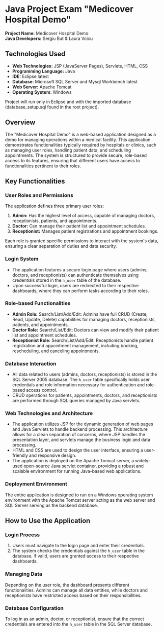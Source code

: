 <h1>Java Project Exam "Medicover Hospital Demo"</h1>

<p><strong>Project Name:</strong> Medicover Hospital Demo<br>
<strong>Java Developers:</strong> Sergiu But & Laura Voicu</p>

<h2>Technologies Used</h2>
<ul>
  <li><strong>Web Technologies:</strong> JSP (JavaServer Pages), Servlets, HTML, CSS</li>
  <li><strong>Programming Language:</strong> Java</li>
  <li><strong>IDE:</strong> Eclipse latest</li>
  <li><strong>Database:</strong> Microsoft SQL Server and Mysql Workbench latest</li>
  <li><strong>Web Server:</strong> Apache Tomcat</li>
  <li><strong>Operating System:</strong> Windows</li>
</ul>
<p>Project will run only in Eclipse and with the imported database (database_setup.sql found in the root project).
<h2>Overview</h2>
<p>The "Medicover Hospital Demo" is a web-based application designed as a demo for managing operations within a medical facility. This application demonstrates functionalities typically required by hospitals or clinics, such as managing user roles, handling patient data, and scheduling appointments. The system is structured to provide secure, role-based access to its features, ensuring that different users have access to functionalities pertinent to their roles.</p>

<h2>Key Functionalities</h2>
<h3>User Roles and Permissions</h3>
<p>The application defines three primary user roles:</p>
<ol>
  <li><strong>Admin:</strong> Has the highest level of access, capable of managing doctors, receptionists, patients, and appointments.</li>
  <li><strong>Doctor:</strong> Can manage their patient list and appointment schedules.</li>
  <li><strong>Receptionist:</strong> Manages patient registrations and appointment bookings.</li>
</ol>

<p>Each role is granted specific permissions to interact with the system's data, ensuring a clear separation of duties and data security.</p>

<h3>Login System</h3>
<ul>
  <li>The application features a secure login page where users (admins, doctors, and receptionists) can authenticate themselves using credentials stored in the <code>h_user</code> table of the database.</li>
  <li>Upon successful login, users are redirected to their respective dashboards, where they can perform tasks according to their roles.</li>
</ul>

<h3>Role-based Functionalities</h3>
<ul>
  <li><strong>Admin Role:</strong> Search/List/Add/Edit: Admins have full CRUD (Create, Read, Update, Delete) capabilities for managing doctors, receptionists, patients, and appointments.</li>
  <li><strong>Doctor Role:</strong> Search/List/Edit: Doctors can view and modify their patient list and appointment schedules.</li>
  <li><strong>Receptionist Role:</strong> Search/List/Add/Edit: Receptionists handle patient registration and appointment management, including booking, rescheduling, and canceling appointments.</li>
</ul>

<h3>Database Interaction</h3>
<ul>
  <li>All data related to users (admins, doctors, receptionists) is stored in the SQL Server 2005 database. The <code>h_user</code> table specifically holds user credentials and role information necessary for authentication and role-based access control.</li>
  <li>CRUD operations for patients, appointments, doctors, and receptionists are performed through SQL queries managed by Java servlets.</li>
</ul>

<h3>Web Technologies and Architecture</h3>
<ul>
  <li>The application utilizes JSP for the dynamic generation of web pages and Java Servlets to handle backend processing. This architecture allows for a clean separation of concerns, where JSP handles the presentation layer, and servlets manage the business logic and data processing.</li>
  <li>HTML and CSS are used to design the user interface, ensuring a user-friendly and responsive design.</li>
  <li>The application is deployed on the Apache Tomcat server, a widely-used open-source Java servlet container, providing a robust and scalable environment for running Java-based web applications.</li>
</ul>

<h3>Deployment Environment</h3>
<p>The entire application is designed to run on a Windows operating system environment with the Apache Tomcat server acting as the web server and SQL Server serving as the backend database.</p>

<h2>How to Use the Application</h2>
<h3>Login Process</h3>
<ol>
  <li>Users must navigate to the login page and enter their credentials.</li>
  <li>The system checks the credentials against the <code>h_user</code> table in the database. If valid, users are granted access to their respective dashboards.</li>
</ol>

<h3>Managing Data</h3>
<p>Depending on the user role, the dashboard presents different functionalities. Admins can manage all data entities, while doctors and receptionists have restricted access based on their responsibilities.</p>

<h3>Database Configuration</h3>
<p>To log in as an admin, doctor, or receptionist, ensure that the correct credentials are entered into the <code>h_user</code> table in the SQL Server database.</p>

